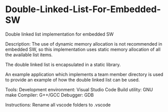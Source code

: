 # Double-Linked-List-For-Embedded-SW
Double linked list implementation for embedded SW

Description:
The use of dynamic memory allocation is not recommended in embedded SW, so this implementation
uses static memory allocation of all the available list items.

The double linked list is encapsulated in a static library.

An example application which implements a team member directory is used to provide an example
of how the double linked list can be used.

Tools:
Development environment: Visual Studio Code
Build utility: GNU make
Compiler: G++/GCC
Debugger: GDB

Instructions: 
Rename all vscode folders to .vscode
